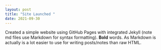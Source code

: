 ```yaml
---
layout: post
title: "Site Launched "
date: 2021-09-30
---
```

Created a simple website using GitHub Pages with integrated Jekyll (note md files use Markdown for syntax
formatting). **Bold** words. As Markdown is actually is a lot easier to use for writing posts/notes than raw
HTML.
